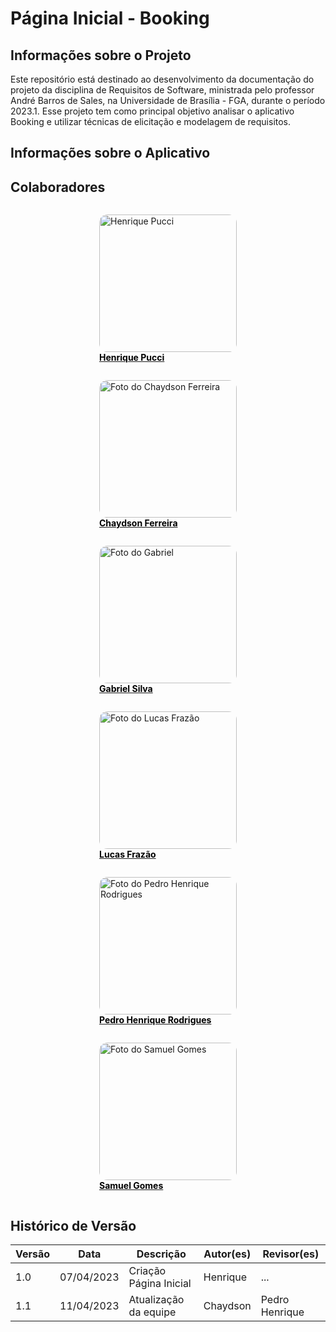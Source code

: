 # Página Inicial - Booking

## Informações sobre o Projeto

Este repositório está destinado ao desenvolvimento da documentação do projeto da disciplina de Requisitos de Software, ministrada pelo professor André Barros de Sales, na Universidade de Brasília - FGA, durante o período 2023.1. Esse projeto tem como principal objetivo analisar o aplicativo Booking e utilizar técnicas de elicitação e modelagem de requisitos.

## Informações sobre o Aplicativo

## Colaboradores
<div  class="HomeProfiles" style="justify-content: space-around; flex-wrap: wrap; display: flex;">

  <a href="https://github.com/HenriPucci" target="_blank">
    <figure>
      <img  src="https://github.com/HenriPucci.png" alt="Henrique Pucci" width="220px" style="border-radius: 6%">
      <figcaption style="font-weight: bold; color: #000000;">Henrique Pucci</figcaption>
    </figure>
  </a>

  <a href="https://github.com/chaydson" target="_blank">
    <figure>
      <img  src="https://github.com/chaydson.png" alt="Foto do Chaydson Ferreira" width="220px" style="border-radius: 6%">
      <figcaption style="font-weight: bold; color: #000000;">Chaydson Ferreira</figcaption>
    </figure>
  </a>

  <a href="https://github.com/oo7gabriel" target="_blank">
    <figure>
      <img  src="https://github.com/oo7gabriel.png" alt="Foto do Gabriel" width="220px" style="border-radius: 6%">
      <figcaption style="font-weight: bold; color: #000000;">Gabriel Silva</figcaption>
    </figure>
  </a>

  <a href="https://github.com/LucasLopesFrazao" target="_blank">
    <figure>
      <img  src="https://github.com/LucasLopesFrazao.png" alt="Foto do Lucas Frazão" width="220px" style="border-radius: 6%">
      <figcaption style="font-weight: bold; color: #000000;">Lucas Frazão</figcaption>
    </figure>
  </a>

  <a href="https://github.com/PedroHenrique2077" target="_blank">
    <figure>
      <img  src="https://github.com/PedroHenrique2077.png" alt="Foto do Pedro Henrique Rodrigues" width="220px" style="border-radius: 6%">
      <figcaption style="font-weight: bold; color: #000000;">Pedro Henrique Rodrigues</figcaption>
    </figure>
  </a>

  <a href="https://github.com/SamuelGSouza" target="_blank">
    <figure>
      <img  src="https://github.com/SamuelGSouza.png" alt="Foto do Samuel Gomes" width="220px" style="border-radius: 6%">
      <figcaption style="font-weight: bold; color: #000000;">Samuel Gomes</figcaption>
    </figure>
  </a>

</div>

## Histórico de Versão

| Versão | Data       | Descrição               | Autor(es) | Revisor(es) |
| ------- | ---------- | ------------------------- | --------- | ----------- |
| 1.0     | 07/04/2023 | Criação Página Inicial | Henrique  | ...         |
| 1.1     | 11/04/2023 | Atualização da equipe | Chaydson  | Pedro Henrique         |

